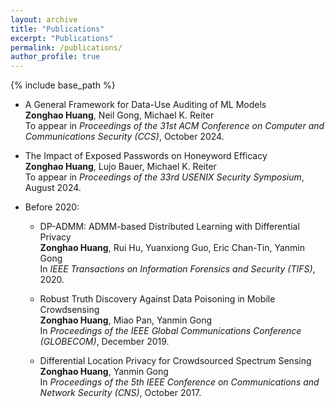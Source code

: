 ```yaml
---
layout: archive
title: "Publications"
excerpt: "Publications"
permalink: /publications/
author_profile: true
---
```

{% include base_path %}


* A General Framework for Data-Use Auditing of ML Models <br>
  <b>Zonghao Huang</b>, Neil Gong, Michael K. Reiter <br>
  To appear in <i>Proceedings of the 31st ACM Conference on Computer and Communications Security (CCS)</i>, October 2024.
  
* The Impact of Exposed Passwords on Honeyword Efficacy <br>
  <b>Zonghao Huang</b>, Lujo Bauer, Michael K. Reiter <br>
  To appear in <i>Proceedings of the 33rd USENIX Security Symposium</i>, August 2024.

* Before 2020:
  
  * DP-ADMM: ADMM-based Distributed Learning with Differential Privacy <br>
    <b>Zonghao Huang</b>, Rui Hu, Yuanxiong Guo, Eric Chan-Tin, Yanmin Gong <br> 
    In <i> IEEE Transactions on Information Forensics and Security (TIFS)</i>, 2020.

  * Robust Truth Discovery Against Data Poisoning in Mobile Crowdsensing <br>
    <b>Zonghao Huang</b>, Miao Pan, Yanmin Gong <br> 
    In <i>Proceedings of the IEEE Global Communications Conference (GLOBECOM)</i>, December 2019.

  * Differential Location Privacy for Crowdsourced Spectrum Sensing <br>
    <b>Zonghao Huang</b>, Yanmin Gong <br>
    In <i>Proceedings of the 5th IEEE Conference on Communications and Network Security (CNS)</i>, October 2017.

